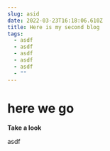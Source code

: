```yaml
---
slug: asid
date: 2022-03-23T16:18:06.610Z
title: Here is my second blog
tags:
  - asdf
  - asdf
  - asdf
  - asdf
  - asdf
  - ""
---
```

# here we go

**Take a look**

asdf
